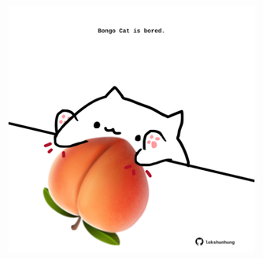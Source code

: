 <!-- built at 07/01/2023, 23:01:04 UTC -->
<p align="center">
  <img width="500" height="500" src="./ReadmeImage.svg">
</p>
